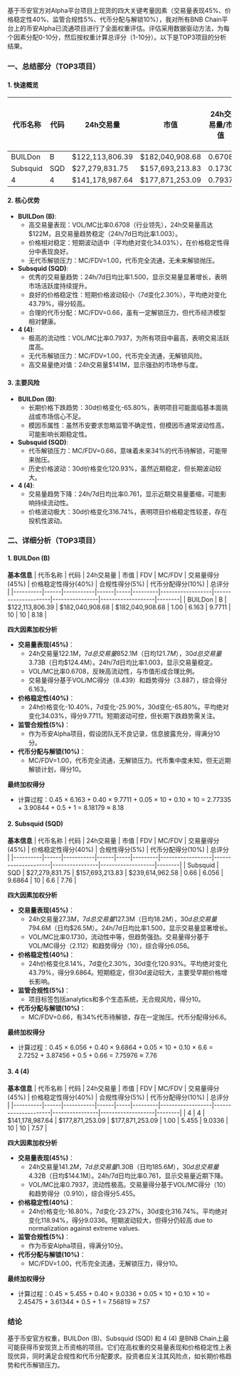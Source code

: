 基于币安官方对Alpha平台项目上现货的四大关键考量因素（交易量表现45%、价格稳定性40%、监管合规性5%、代币分配与解锁10%），我对所有BNB Chain平台上的币安Alpha已流通项目进行了全面权重评估。评估采用数据驱动方法，为每个因素分配0-10分，然后按权重计算总评分（1-10分）。以下是TOP3项目的分析结果。

### 一、总结部分（TOP3项目）

#### 1. 快速概览
| 代币名称 | 代码 | 24h交易量 | 市值 | 24h交易量/市值 | FDV | MC/FDV | 总评分(1-10分) |
|----------|------|-----------|------|----------------|-----|---------|----------------|
| BUILDon | B | $122,113,806.39 | $182,040,908.68 | 0.6708 | $182,040,908.68 | 1.00 | 8.18 |
| Subsquid | SQD | $27,279,831.75 | $157,693,213.83 | 0.1730 | $239,614,962.58 | 0.66 | 7.76 |
| 4 | 4 | $141,178,987.64 | $177,871,253.09 | 0.7937 | $177,871,253.09 | 1.00 | 7.57 |

#### 2. 核心优势
- **BUILDon (B)**:
  - 高交易量表现：VOL/MC比率0.6708（行业领先），24h交易量高达$122M，且交易量趋势稳定（24h/7d日均比率1.003）。
  - 价格相对稳定：短期波动适中（平均绝对变化34.03%），在价格稳定性得分中表现良好。
  - 无代币解锁压力：MC/FDV=1.00，代币完全流通，无未来解锁抛压。
- **Subsquid (SQD)**:
  - 优秀的交易量趋势：24h/7d日均比率1.500，显示交易量显著增长，表明市场活跃度持续提升。
  - 良好的价格稳定性：短期价格波动较小（7d变化2.30%），平均绝对变化43.79%，得分较高。
  - 合理的代币分配：MC/FDV=0.66，虽有一定解锁压力，但代币经济模型相对健康。
- **4 (4)**:
  - 极高的流动性：VOL/MC比率0.7937，为所有项目中最高，表明交易活跃度高。
  - 无代币解锁压力：MC/FDV=1.00，代币完全流通，无解锁风险。
  - 高交易量绝对值：24h交易量$141M，显示强劲的市场参与度。

#### 3. 主要风险
- **BUILDon (B)**:
  - 长期价格下跌趋势：30d价格变化-65.80%，表明项目可能面临基本面挑战或市场信心不足。
  - 模因币属性：虽然币安要求忽略监管不确定性，但模因币通常波动性高，可能影响长期稳定性。
- **Subsquid (SQD)**:
  - 代币解锁压力：MC/FDV=0.66，意味着未来34%的代币待解锁，可能带来抛压。
  - 历史价格波动：30d价格变化120.93%，虽然近期稳定，但长期波动较大。
- **4 (4)**:
  - 交易量趋势下降：24h/7d日均比率0.761，显示近期交易量萎缩，可能影响持续流动性。
  - 价格波动极大：30d价格变化316.74%，表明项目价格稳定性较差，存在投机性波动。

### 二、详细分析（TOP3项目）

#### 1. BUILDon (B)
**基本信息**
| 代币名称 | 代码 | 24h交易量 | 市值 | FDV | MC/FDV | 交易量得分(45%) | 价格稳定性得分(40%) | 合规性得分(5%) | 代币分配得分(10%) | 总评分 |
|----------|------|-----------|------|-----|---------|------------------|---------------------|----------------|-------------------|--------|
| BUILDon | B | $122,113,806.39 | $182,040,908.68 | $182,040,908.68 | 1.00 | 6.163 | 9.7711 | 10 | 10 | 8.18 |

**四大因素加权分析**
- **交易量表现(45%)**： 
  - 24h交易量$122.1M，7d总交易量$852.1M（日均$121.7M），30d总交易量$3.73B（日均$124.4M）。24h/7d日均比率1.003，显示交易量稳定。
  - VOL/MC比率0.6708，反映高流动性，与市值形成合理比例。
  - 交易量得分基于VOL/MC得分（8.439）和趋势得分（3.887），综合得分6.163。
- **价格稳定性(40%)**：
  - 24h价格变化-10.40%，7d变化-25.90%，30d变化-65.80%。平均绝对变化34.03%，得分9.7711。短期波动可控，但长期下跌趋势需关注。
- **监管合规性(5%)**：
  - 作为币安Alpha项目，假设团队无不良记录，信息披露充分，得满分10分。
- **代币分配与解锁(10%)**：
  - MC/FDV=1.00，代币完全流通，无解锁压力。代币集中度未知，但无近期解锁计划，得分10。

**最终加权得分**
- 计算过程：0.45 × 6.163 + 0.40 × 9.7711 + 0.05 × 10 + 0.10 × 10 = 2.77335 + 3.90844 + 0.5 + 1 = 8.18179 ≈ 8.18

#### 2. Subsquid (SQD)
**基本信息**
| 代币名称 | 代码 | 24h交易量 | 市值 | FDV | MC/FDV | 交易量得分(45%) | 价格稳定性得分(40%) | 合规性得分(5%) | 代币分配得分(10%) | 总评分 |
|----------|------|-----------|------|-----|---------|------------------|---------------------|----------------|-------------------|--------|
| Subsquid | SQD | $27,279,831.75 | $157,693,213.83 | $239,614,962.58 | 0.66 | 6.056 | 9.6864 | 10 | 6.6 | 7.76 |

**四大因素加权分析**
- **交易量表现(45%)**：
  - 24h交易量$27.3M，7d总交易量$127.3M（日均$18.2M），30d总交易量$794.6M（日均$26.5M）。24h/7d日均比率1.500，显示交易量显著增长。
  - VOL/MC比率0.1730，流动性中等，但趋势强劲。交易量得分基于VOL/MC得分（2.112）和趋势得分（10），综合得分6.056。
- **价格稳定性(40%)**：
  - 24h价格变化8.14%，7d变化2.30%，30d变化120.93%。平均绝对变化43.79%，得分9.6864。短期稳定，但30d波动较大，主要受早期价格增长影响。
- **监管合规性(5%)**：
  - 项目标签包括analytics和多个生态系统，无合规风险，得分10。
- **代币分配与解锁(10%)**：
  - MC/FDV=0.66，有34%代币待解锁，存在一定抛压。代币分配得分6.6。

**最终加权得分**
- 计算过程：0.45 × 6.056 + 0.40 × 9.6864 + 0.05 × 10 + 0.10 × 6.6 = 2.7252 + 3.87456 + 0.5 + 0.66 = 7.75976 ≈ 7.76

#### 3. 4 (4)
**基本信息**
| 代币名称 | 代码 | 24h交易量 | 市值 | FDV | MC/FDV | 交易量得分(45%) | 价格稳定性得分(40%) | 合规性得分(5%) | 代币分配得分(10%) | 总评分 |
|----------|------|-----------|------|-----|---------|------------------|---------------------|----------------|-------------------|--------|
| 4 | 4 | $141,178,987.64 | $177,871,253.09 | $177,871,253.09 | 1.00 | 5.455 | 9.0336 | 10 | 10 | 7.57 |

**四大因素加权分析**
- **交易量表现(45%)**：
  - 24h交易量$141.2M，7d总交易量$1.30B（日均$185.6M），30d总交易量$4.32B（日均$144.1M）。24h/7d日均比率0.761，显示交易量近期下降。
  - VOL/MC比率0.7937，流动性极高。交易量得分基于VOL/MC得分（10）和趋势得分（0.910），综合得分5.455。
- **价格稳定性(40%)**：
  - 24h价格变化-16.80%，7d变化-23.27%，30d变化316.74%。平均绝对变化118.94%，得分9.0336。短期波动较大，但得分仍较高 due to normalization against extreme values.
- **监管合规性(5%)**：
  - 作为币安Alpha项目，得满分10分。
- **代币分配与解锁(10%)**：
  - MC/FDV=1.00，代币完全流通，无解锁压力，得分10。

**最终加权得分**
- 计算过程：0.45 × 5.455 + 0.40 × 9.0336 + 0.05 × 10 + 0.10 × 10 = 2.45475 + 3.61344 + 0.5 + 1 = 7.56819 ≈ 7.57

### 结论
基于币安官方权重，BUILDon (B)、Subsquid (SQD) 和 4 (4) 是BNB Chain上最可能获得币安现货上币资格的项目。它们在高权重的交易量表现和价格稳定性上表现优异，同时满足合规性和代币分配要求。投资者应关注其风险点，如长期价格趋势和代币解锁压力。